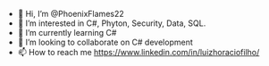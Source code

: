 - 👋 Hi, I’m @PhoenixFlames22
- 👀 I’m interested in C#, Phyton, Security, Data, SQL.
- 🌱 I’m currently learning C#
- 💞️ I’m looking to collaborate on C# development
- 📫 How to reach me <https://www.linkedin.com/in/luizhoraciofilho/>

<!---
PhoenixFlames22/PhoenixFlames22 is a ✨ special ✨ repository because its `README.md` (this file) appears on your GitHub profile.
You can click the Preview link to take a look at your changes.
--->
